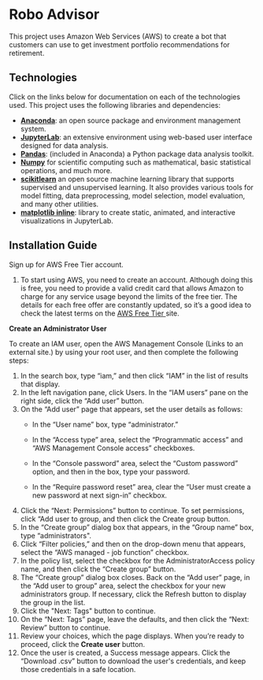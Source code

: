 # Robo Advisor
This project uses Amazon Web Services (AWS) to create a bot that customers can use to get investment portfolio recommendations for retirement. 



## Technologies
Click on the links below for documentation on each of the technologies used. This project uses the following libraries and dependencies:
+ [**Anaconda**](https://docs.anaconda.com/): an open source package and environment management system.
+ [**JupyterLab**](https://jupyterlab.readthedocs.io/en/stable/): an extensive environment using web-based user interface designed for data analysis. 
+ [**Pandas**](https://pandas.pydata.org/docs/getting_started/index.html): (included in Anaconda) a Python package data analysis toolkit.
+ [**Numpy**](https://numpy.org/doc/stable/) for scientific computing such as mathematical, basic statistical operations, and much more. 
+ [**scikitlearn**](https://scikit-learn.org/stable/install.html) an open source machine learning library that supports supervised and unsupervised learning. It also provides various tools for model fitting, data preprocessing, model selection, model evaluation, and many other utilities. 
+ [**matplotlib inline**](https://pandas.pydata.org/pandas-docs/version/0.13.1/install.html): library to create static, animated, and interactive visualizations in JupyterLab.


## Installation Guide
Sign up for AWS Free Tier account. 
1. To start using AWS, you need to create an account. Although doing this is free, you need to provide a valid credit card that allows Amazon to charge for any service usage beyond the limits of the free tier. The details for each free offer are constantly updated, so it’s a good idea to check the latest terms on the [AWS Free Tier ](https://aws.amazon.com/free/free-tier/) site.

 **Create an Administrator User**

To create an IAM user, open the AWS Management Console (Links to an external site.) by using your root user, and then complete the following steps:

1. In the search box, type “iam,” and then click “IAM” in the list of results that display.
2. In the left navigation pane, click Users. In the “IAM users” pane on the right side, click the “Add user” button.
3. On the “Add user” page that appears, set the user details as follows:
    + In the “User name” box, type “administrator.”

    + In the “Access type” area, select the “Programmatic access” and “AWS Management Console access” checkboxes.

    + In the “Console password” area, select the “Custom password” option, and then in the box, type your password.

    + In the “Require password reset” area, clear the “User must create a new password at next sign-in” checkbox.
4. Click the “Next: Permissions” button to continue. To set permissions, click “Add user to group, and then click the Create group button.
5. In the “Create group” dialog box that appears, in the “Group name” box, type “administrators".
6. Click “Filter policies,” and then on the drop-down menu that appears, select the “AWS managed - job function” checkbox.
7. In the policy list, select the checkbox for the AdministratorAccess policy name, and then click the “Create group” button. 
8. The “Create group” dialog box closes. Back on the “Add user” page, in the “Add user to group” area, select the checkbox for your new administrators group. If necessary, click the Refresh button to display the group in the list.
9. Click the "Next: Tags" button to continue.
10. On the “Next: Tags” page, leave the defaults, and then click the “Next: Review” button to continue.
11. Review your choices, which the page displays. When you’re ready to proceed, click the **Create user** button.
12. Once the user is created, a Success message appears. Click the “Download .csv” button to download the user's credentials, and keep those credentials in a safe location.
